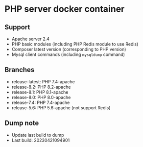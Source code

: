 # PHP server docker container

## Support
- Apache server 2.4
- PHP basic modules (including PHP Redis module to use Redis)
- Composer latest version (corresponding to PHP version)
- Mysql client commands (including `mysqldump` command)

## Branches
- release-latest: PHP 7.4-apache
- release-8.2: PHP 8.2-apache
- release-8.1: PHP 8.1-apache
- release-8.0: PHP 8.0-apache
- release-7.4: PHP 7.4-apache
- release-5.6: PHP 5.6-apache (not support Redis)

## Dump note
- Update last build to dump
- Last build: 20230421094901